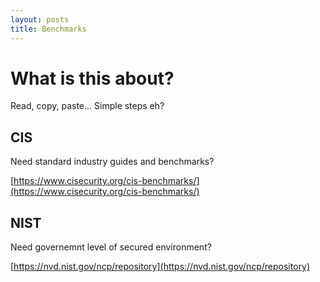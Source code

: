 ```yaml
---
layout: posts
title: Benchmarks
---
```


# What is this about?
Read, copy, paste... Simple steps eh?


## CIS
Need standard industry guides and benchmarks?

[https://www.cisecurity.org/cis-benchmarks/](https://www.cisecurity.org/cis-benchmarks/)


## NIST
Need governemnt level of secured environment? 

[https://nvd.nist.gov/ncp/repository](https://nvd.nist.gov/ncp/repository)
